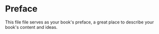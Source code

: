 Preface
=======

This file file serves as your book's preface, a great place to describe your book's content and ideas.
